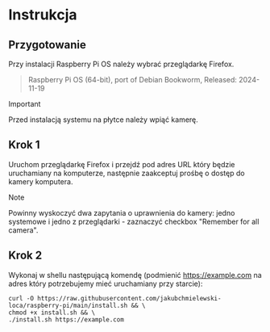 # Instrukcja

## Przygotowanie

Przy instalacji Raspberry Pi OS należy wybrać przeglądarkę Firefox.

> Raspberry Pi OS (64-bit), port of Debian Bookworm, Released: 2024-11-19

> [!IMPORTANT]
> Przed instalacją systemu na płytce należy wpiąć kamerę.

## Krok 1

Uruchom przeglądarkę Firefox i przejdź pod adres URL który będzie uruchamiany na komputerze, następnie zaakceptuj prośbę o dostęp do kamery komputera.

> [!NOTE]
> Powinny wyskoczyć dwa zapytania o uprawnienia do kamery: jedno systemowe i jedno z przeglądarki - zaznaczyć checkbox "Remember for all camera".

## Krok 2

Wykonaj w shellu następującą komendę (podmienić https://example.com na adres który potrzebujemy mieć uruchamiany przy starcie):

```
curl -O https://raw.githubusercontent.com/jakubchmielewski-loca/raspberry-pi/main/install.sh && \
chmod +x install.sh && \
./install.sh https://example.com
```
